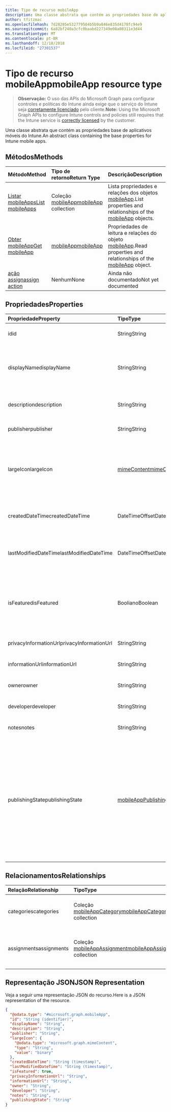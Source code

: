 ```yaml
---
title: Tipo de recurso mobileApp
description: Uma classe abstrata que contém as propriedades base de aplicativos móveis do Intune.
author: tfitzmac
ms.openlocfilehash: 7d28205e532779504b5b9a846e835d4178fc94e9
ms.sourcegitcommit: 6a82bf240a3cfc0baabd227349e08a08311e3d44
ms.translationtype: MT
ms.contentlocale: pt-BR
ms.lasthandoff: 12/18/2018
ms.locfileid: "27301537"
---
```

# <a name="mobileapp-resource-type"></a><span data-ttu-id="62d00-103">Tipo de recurso mobileApp</span><span class="sxs-lookup"><span data-stu-id="62d00-103">mobileApp resource type</span></span>

> <span data-ttu-id="62d00-104">**Observação:** O uso das APIs do Microsoft Graph para configurar controles e políticas do Intune ainda exige que o serviço do Intune seja [corretamente licenciado](https://go.microsoft.com/fwlink/?linkid=839381) pelo cliente.</span><span class="sxs-lookup"><span data-stu-id="62d00-104">**Note:** Using the Microsoft Graph APIs to configure Intune controls and policies still requires that the Intune service is [correctly licensed](https://go.microsoft.com/fwlink/?linkid=839381) by the customer.</span></span>

<span data-ttu-id="62d00-105">Uma classe abstrata que contém as propriedades base de aplicativos móveis do Intune.</span><span class="sxs-lookup"><span data-stu-id="62d00-105">An abstract class containing the base properties for Intune mobile apps.</span></span>
## <a name="methods"></a><span data-ttu-id="62d00-106">Métodos</span><span class="sxs-lookup"><span data-stu-id="62d00-106">Methods</span></span>
|<span data-ttu-id="62d00-107">Método</span><span class="sxs-lookup"><span data-stu-id="62d00-107">Method</span></span>|<span data-ttu-id="62d00-108">Tipo de retorno</span><span class="sxs-lookup"><span data-stu-id="62d00-108">Return Type</span></span>|<span data-ttu-id="62d00-109">Descrição</span><span class="sxs-lookup"><span data-stu-id="62d00-109">Description</span></span>|
|:---|:---|:---|
|[<span data-ttu-id="62d00-110">Listar mobileApps</span><span class="sxs-lookup"><span data-stu-id="62d00-110">List mobileApps</span></span>](../api/intune-apps-mobileapp-list.md)|<span data-ttu-id="62d00-111">Coleção [mobileApp](../resources/intune-apps-mobileapp.md)</span><span class="sxs-lookup"><span data-stu-id="62d00-111">[mobileApp](../resources/intune-apps-mobileapp.md) collection</span></span>|<span data-ttu-id="62d00-112">Lista propriedades e relações dos objetos [mobileApp](../resources/intune-apps-mobileapp.md).</span><span class="sxs-lookup"><span data-stu-id="62d00-112">List properties and relationships of the [mobileApp](../resources/intune-apps-mobileapp.md) objects.</span></span>|
|[<span data-ttu-id="62d00-113">Obter mobileApp</span><span class="sxs-lookup"><span data-stu-id="62d00-113">Get mobileApp</span></span>](../api/intune-apps-mobileapp-get.md)|[<span data-ttu-id="62d00-114">mobileApp</span><span class="sxs-lookup"><span data-stu-id="62d00-114">mobileApp</span></span>](../resources/intune-apps-mobileapp.md)|<span data-ttu-id="62d00-115">Propriedades de leitura e relações do objeto [mobileApp](../resources/intune-apps-mobileapp.md).</span><span class="sxs-lookup"><span data-stu-id="62d00-115">Read properties and relationships of the [mobileApp](../resources/intune-apps-mobileapp.md) object.</span></span>|
|[<span data-ttu-id="62d00-116">ação assign</span><span class="sxs-lookup"><span data-stu-id="62d00-116">assign action</span></span>](../api/intune-apps-mobileapp-assign.md)|<span data-ttu-id="62d00-117">Nenhum</span><span class="sxs-lookup"><span data-stu-id="62d00-117">None</span></span>|<span data-ttu-id="62d00-118">Ainda não documentado</span><span class="sxs-lookup"><span data-stu-id="62d00-118">Not yet documented</span></span>|

## <a name="properties"></a><span data-ttu-id="62d00-119">Propriedades</span><span class="sxs-lookup"><span data-stu-id="62d00-119">Properties</span></span>
|<span data-ttu-id="62d00-120">Propriedade</span><span class="sxs-lookup"><span data-stu-id="62d00-120">Property</span></span>|<span data-ttu-id="62d00-121">Tipo</span><span class="sxs-lookup"><span data-stu-id="62d00-121">Type</span></span>|<span data-ttu-id="62d00-122">Descrição</span><span class="sxs-lookup"><span data-stu-id="62d00-122">Description</span></span>|
|:---|:---|:---|
|<span data-ttu-id="62d00-123">id</span><span class="sxs-lookup"><span data-stu-id="62d00-123">id</span></span>|<span data-ttu-id="62d00-124">String</span><span class="sxs-lookup"><span data-stu-id="62d00-124">String</span></span>|<span data-ttu-id="62d00-125">Chave da entidade.</span><span class="sxs-lookup"><span data-stu-id="62d00-125">Key of the entity.</span></span>|
|<span data-ttu-id="62d00-126">displayName</span><span class="sxs-lookup"><span data-stu-id="62d00-126">displayName</span></span>|<span data-ttu-id="62d00-127">String</span><span class="sxs-lookup"><span data-stu-id="62d00-127">String</span></span>|<span data-ttu-id="62d00-128">O título do aplicativo importado ou definido pelo administrador.</span><span class="sxs-lookup"><span data-stu-id="62d00-128">The admin provided or imported title of the app.</span></span>|
|<span data-ttu-id="62d00-129">description</span><span class="sxs-lookup"><span data-stu-id="62d00-129">description</span></span>|<span data-ttu-id="62d00-130">String</span><span class="sxs-lookup"><span data-stu-id="62d00-130">String</span></span>|<span data-ttu-id="62d00-131">A descrição do aplicativo.</span><span class="sxs-lookup"><span data-stu-id="62d00-131">The description of the app.</span></span>|
|<span data-ttu-id="62d00-132">publisher</span><span class="sxs-lookup"><span data-stu-id="62d00-132">publisher</span></span>|<span data-ttu-id="62d00-133">String</span><span class="sxs-lookup"><span data-stu-id="62d00-133">String</span></span>|<span data-ttu-id="62d00-134">O publicador do aplicativo.</span><span class="sxs-lookup"><span data-stu-id="62d00-134">The publisher of the app.</span></span>|
|<span data-ttu-id="62d00-135">largeIcon</span><span class="sxs-lookup"><span data-stu-id="62d00-135">largeIcon</span></span>|[<span data-ttu-id="62d00-136">mimeContent</span><span class="sxs-lookup"><span data-stu-id="62d00-136">mimeContent</span></span>](../resources/intune-shared-mimecontent.md)|<span data-ttu-id="62d00-137">O ícone grande, a ser exibido nos detalhes do aplicativo e usado para o carregamento do ícone.</span><span class="sxs-lookup"><span data-stu-id="62d00-137">The large icon, to be displayed in the app details and used for upload of the icon.</span></span>|
|<span data-ttu-id="62d00-138">createdDateTime</span><span class="sxs-lookup"><span data-stu-id="62d00-138">createdDateTime</span></span>|<span data-ttu-id="62d00-139">DateTimeOffset</span><span class="sxs-lookup"><span data-stu-id="62d00-139">DateTimeOffset</span></span>|<span data-ttu-id="62d00-140">A data e a hora da criação do aplicativo.</span><span class="sxs-lookup"><span data-stu-id="62d00-140">The date and time the app was created.</span></span>|
|<span data-ttu-id="62d00-141">lastModifiedDateTime</span><span class="sxs-lookup"><span data-stu-id="62d00-141">lastModifiedDateTime</span></span>|<span data-ttu-id="62d00-142">DateTimeOffset</span><span class="sxs-lookup"><span data-stu-id="62d00-142">DateTimeOffset</span></span>|<span data-ttu-id="62d00-143">A data e a hora que o aplicativo foi modificado pela última vez.</span><span class="sxs-lookup"><span data-stu-id="62d00-143">The date and time the app was last modified.</span></span>|
|<span data-ttu-id="62d00-144">isFeatured</span><span class="sxs-lookup"><span data-stu-id="62d00-144">isFeatured</span></span>|<span data-ttu-id="62d00-145">Booliano</span><span class="sxs-lookup"><span data-stu-id="62d00-145">Boolean</span></span>|<span data-ttu-id="62d00-146">O valor que indica se o aplicativo está marcado como em destaque pelo administrador.</span><span class="sxs-lookup"><span data-stu-id="62d00-146">The value indicating whether the app is marked as featured by the admin.</span></span>|
|<span data-ttu-id="62d00-147">privacyInformationUrl</span><span class="sxs-lookup"><span data-stu-id="62d00-147">privacyInformationUrl</span></span>|<span data-ttu-id="62d00-148">String</span><span class="sxs-lookup"><span data-stu-id="62d00-148">String</span></span>|<span data-ttu-id="62d00-149">A URL da declaração de privacidade.</span><span class="sxs-lookup"><span data-stu-id="62d00-149">The privacy statement Url.</span></span>|
|<span data-ttu-id="62d00-150">informationUrl</span><span class="sxs-lookup"><span data-stu-id="62d00-150">informationUrl</span></span>|<span data-ttu-id="62d00-151">String</span><span class="sxs-lookup"><span data-stu-id="62d00-151">String</span></span>|<span data-ttu-id="62d00-152">A URL de informações adicionais.</span><span class="sxs-lookup"><span data-stu-id="62d00-152">The more information Url.</span></span>|
|<span data-ttu-id="62d00-153">owner</span><span class="sxs-lookup"><span data-stu-id="62d00-153">owner</span></span>|<span data-ttu-id="62d00-154">String</span><span class="sxs-lookup"><span data-stu-id="62d00-154">String</span></span>|<span data-ttu-id="62d00-155">O proprietário do conteúdo.</span><span class="sxs-lookup"><span data-stu-id="62d00-155">The owner of the app.</span></span>|
|<span data-ttu-id="62d00-156">developer</span><span class="sxs-lookup"><span data-stu-id="62d00-156">developer</span></span>|<span data-ttu-id="62d00-157">String</span><span class="sxs-lookup"><span data-stu-id="62d00-157">String</span></span>|<span data-ttu-id="62d00-158">O desenvolvedor do aplicativo.</span><span class="sxs-lookup"><span data-stu-id="62d00-158">The developer of the app.</span></span>|
|<span data-ttu-id="62d00-159">notes</span><span class="sxs-lookup"><span data-stu-id="62d00-159">notes</span></span>|<span data-ttu-id="62d00-160">String</span><span class="sxs-lookup"><span data-stu-id="62d00-160">String</span></span>|<span data-ttu-id="62d00-161">Anotações para o aplicativo.</span><span class="sxs-lookup"><span data-stu-id="62d00-161">Notes for the app.</span></span>|
|<span data-ttu-id="62d00-162">publishingState</span><span class="sxs-lookup"><span data-stu-id="62d00-162">publishingState</span></span>|[<span data-ttu-id="62d00-163">mobileAppPublishingState</span><span class="sxs-lookup"><span data-stu-id="62d00-163">mobileAppPublishingState</span></span>](../resources/intune-apps-mobileapppublishingstate.md)|<span data-ttu-id="62d00-164">O estado de publicação para o aplicativo.</span><span class="sxs-lookup"><span data-stu-id="62d00-164">The publishing state for the app.</span></span> <span data-ttu-id="62d00-165">O aplicativo não pode ser assinado, a menos que ele seja publicado.</span><span class="sxs-lookup"><span data-stu-id="62d00-165">The app cannot be assigned unless the app is published.</span></span> <span data-ttu-id="62d00-166">Os valores possíveis são: `notPublished`, `processing`, `published`.</span><span class="sxs-lookup"><span data-stu-id="62d00-166">Possible values are: `notPublished`, `processing`, `published`.</span></span>|

## <a name="relationships"></a><span data-ttu-id="62d00-167">Relacionamentos</span><span class="sxs-lookup"><span data-stu-id="62d00-167">Relationships</span></span>
|<span data-ttu-id="62d00-168">Relação</span><span class="sxs-lookup"><span data-stu-id="62d00-168">Relationship</span></span>|<span data-ttu-id="62d00-169">Tipo</span><span class="sxs-lookup"><span data-stu-id="62d00-169">Type</span></span>|<span data-ttu-id="62d00-170">Descrição</span><span class="sxs-lookup"><span data-stu-id="62d00-170">Description</span></span>|
|:---|:---|:---|
|<span data-ttu-id="62d00-171">categories</span><span class="sxs-lookup"><span data-stu-id="62d00-171">categories</span></span>|<span data-ttu-id="62d00-172">Coleção [mobileAppCategory](../resources/intune-apps-mobileappcategory.md)</span><span class="sxs-lookup"><span data-stu-id="62d00-172">[mobileAppCategory](../resources/intune-apps-mobileappcategory.md) collection</span></span>|<span data-ttu-id="62d00-173">A lista de categorias para este aplicativo.</span><span class="sxs-lookup"><span data-stu-id="62d00-173">The list of categories for this app.</span></span>|
|<span data-ttu-id="62d00-174">assignments</span><span class="sxs-lookup"><span data-stu-id="62d00-174">assignments</span></span>|<span data-ttu-id="62d00-175">Coleção [mobileAppAssignment](../resources/intune-apps-mobileappassignment.md)</span><span class="sxs-lookup"><span data-stu-id="62d00-175">[mobileAppAssignment](../resources/intune-apps-mobileappassignment.md) collection</span></span>|<span data-ttu-id="62d00-176">A lista de atribuições de grupo para esse aplicativo móvel.</span><span class="sxs-lookup"><span data-stu-id="62d00-176">The list of group assignments for this mobile app.</span></span>|

## <a name="json-representation"></a><span data-ttu-id="62d00-177">Representação JSON</span><span class="sxs-lookup"><span data-stu-id="62d00-177">JSON Representation</span></span>
<span data-ttu-id="62d00-178">Veja a seguir uma representação JSON do recurso.</span><span class="sxs-lookup"><span data-stu-id="62d00-178">Here is a JSON representation of the resource.</span></span>
<!-- {
  "blockType": "resource",
  "keyProperty": "id",
  "@odata.type": "microsoft.graph.mobileApp"
}
-->
``` json
{
  "@odata.type": "#microsoft.graph.mobileApp",
  "id": "String (identifier)",
  "displayName": "String",
  "description": "String",
  "publisher": "String",
  "largeIcon": {
    "@odata.type": "microsoft.graph.mimeContent",
    "type": "String",
    "value": "binary"
  },
  "createdDateTime": "String (timestamp)",
  "lastModifiedDateTime": "String (timestamp)",
  "isFeatured": true,
  "privacyInformationUrl": "String",
  "informationUrl": "String",
  "owner": "String",
  "developer": "String",
  "notes": "String",
  "publishingState": "String"
}
```



